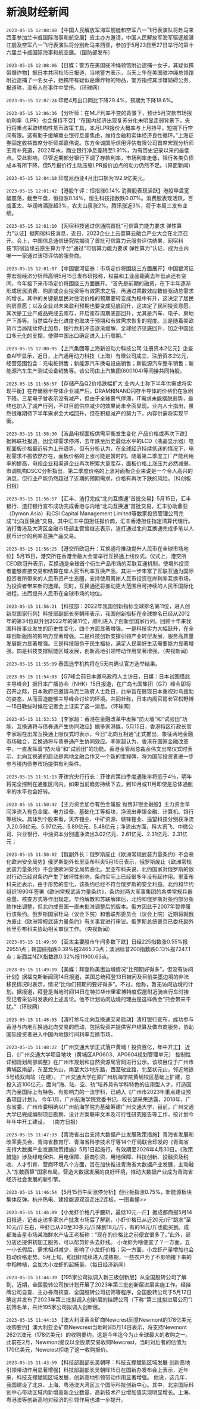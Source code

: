 # 新浪财经新闻
`2023-05-15 12:08:08` 【中国人民解放军海军舰艇和空军八一飞行表演队将赴马来西亚参加兰卡威国际海事和航空展】应主办方邀请，中国人民解放军海军驱逐舰湛江舰及空军八一飞行表演队将分别赴马来西亚，参加于5月23日至27日举行的第十六届兰卡威国际海事和航空展。（国防部发布）

`2023-05-15 12:08:06` 【日媒：警方在美国驻冲绳领馆附近逮捕一女子，其疑似携带爆炸物】据日本共同社15日报道，当地警方表示，当天上午在美国驻冲绳总领馆附近逮捕了一名女子，她携带有疑似是爆炸物的物品，警方指控其涉嫌妨碍公务。报道称，没有人在事件中受伤。（环球网）

`2023-05-15 12:07:24` 印尼4月出口同比下降29.4%，预期为下降18.6%。

`2023-05-15 12:06:36` 【分析师：在MLF利率不变的背景下，预计5月贷款市场报价利率（LPR）也会保持不变】“在国内经济出现复苏分化未明显走弱背景下，央行将重点采取结构性货币政策工具，本月LPR报价大概率与上月持平，短期下行空间有限。这有助于缓解商业银行息差焦虑，维持金融和实体经济良性循环。”上海证券固定收益首席分析师郑嘉伟说。东方金诚国际信用评估有限公司首席宏观分析师王青补充道，2022年末，商业银行净息差降至1.91%，为有历史记录以来的最低点。受此影响，尽管近期部分银行下调了存款利率，市场利率走低，银行各类负债成本有所下降，但5月报价行主动压缩LPR报价加点的动力仍然不足。（界面新闻）

`2023-05-15 12:04:18` 印度尼西亚4月出口额为192.9亿美元。

`2023-05-15 12:01:42` 【港股午评：恒指涨0.14% 消费股表现活跃】港股早盘宽幅震荡，截至午盘，恒指涨0.14%，恒生科技指数跌0.07%。消费股表现活跃，百威亚太、华润啤酒涨超3%，农夫山泉涨2%。腾讯涨近3%，将于本周三发布业绩。

`2023-05-15 12:01:10` 【网宿科技通过信通院首批“可信算力能力要求 弹性算力”认证】据网宿科技消息，近日，2023企业上云暨算云融合产业大会在北京召开。会上，中国信息通信研究院揭晓了首批可信算力云服务评估结果，网宿科技“网宿边缘云原生算力平台”通过“可信算力能力要求 弹性算力”认证，成为业内唯一一家通过该项评估的服务商。

`2023-05-15 12:01:07` 【中国银河证券：市场定价将围绕三方面展开】中国银河证券宏观经济分析师高明5月15日发布研报称，权益和工业品距离去年低点还有空间，今年接下来市场定价将围绕三方面展开。“首先是前期的融资，在下半年逐渐形成居民消费、购房或企业投资等有效需求之后，再通过乘数效应数倍驱动总需求的增长。其中的关键是居民对住宅价格的预期要转变成为稳中有升，这决定了居民购房意愿；以及企业对未来盈利预期也要变成见底回升，这决定了民间投资意愿。其次是工业产成品完成去库存，开启库存周期底部回升，尤其是汽车、电子、房地产下游等。当然库存去化进度也取决于预期和有效需求恢复的程度。三是随着美欧货币当局陆续停止加息，银行危机冲击逐渐缓解，全球经济见底回升，加之中国出口多元化的支撑，使得中国出口确定进入上行周期。”

`2023-05-15 12:00:05` 【上汽集团等上海新设动力科技公司 注册资本2亿元】企查查APP显示，近日，上汽通用动力科技（上海）有限公司成立，注册资本2亿元，经营范围包含：充电桩销售；新能源汽车换电设施销售；新能源汽车整车销售；新能源汽车生产测试设备销售等。该公司由上汽集团(600104)等间接共同持股。

`2023-05-15 11:58:57` 【存储产品Q2价格跌幅扩大 业内人士称下半年供需或将实现平衡】在存储器半导体企业减产后，DRAM和NAND闪存半导体的价格仍在急剧下降。三星电子曾表示没有减产，但由于全球景气停滞，IT需求未能摆脱弱势，最终也加入了减产行列，不过目前供应减少的效果尚未全面显现。业内人士指出，虽然很难期待下半年需求会大幅回升，但在积极减产的努力下，内存供需将实现平衡。

`2023-05-15 11:58:30` 【液晶电视面板供需平衡发生变化 产品价格或再次下跌】据韩联社报道，因全球需求停滞，去年跌至历史最低水平的LCD（液晶显示器）电视面板价格最近转为上升趋势。但有分析认为，在全球经济持续低迷的情况下，电视需求不振依然存在，面板价格的上涨可能是暂时的。随着第二季度工厂产能利用率的提高，电视企业和渠道企业再次积累大量库存，面板价格上涨压力必然减弱。市调机构DSCC分析指出，第二季度价格的上涨对面板企业来说是一个令人高兴的消息，但行业产能仍然超过了近期的预期需求，价格有再次下跌的风险。（科创板日报）

`2023-05-15 11:56:57` 【汇丰、渣打完成“北向互换通”首批交易】5月15日，汇丰银行、渣打银行宣布成功完成香港与内地“北向互换通”首批交易。汇丰协助鼎亚（Dymon Asia）和CSI Capital Management Limited等数家投资管理公司完成“北向互换通”交易，其中汇丰中国担任报价商，汇丰香港担任指定清算代理行。渣打香港及大湾区金融市场部主管曾继志表示，渣打通过北向互换通完成多笔以人民币计价的利率互换产品交易。

`2023-05-15 11:56:25` 【港交所欧冠升：互换通将推动提升人民币在全球市场地位】5月15日，港交所在香港金融大会堂举行互换通上线仪式。仪式上，港交所CEO欧冠升表示，互换通是全球首个衍生产品市场的互联互通机制，使境外投资者能够直接交易和结算在岸人民币利率互换产品，其进一步丰富了互联互通为国际投资者所带来的人民币资产生态圈，支持使用离岸人民币投资在岸利率互换市场，为投资者带来新的选择。同时，互换通还将推动更大范围且可持续的人民币国际化进程，进而提升人民币在全球市场的地位。

`2023-05-15 11:56:21` 【科技部：2022年我国创新指标全球排名第11位，进入创新型国家行列】科技部副部长吴朝晖表示，我国创新指标在全球排名已经从2012年的第34位跃升到2022年的第11位，顺利进入了创新型国家行列。回顾十年来我国科技事业发生的历史性变化，四个方面显著增强。一是科技实力大幅跃升，在全球创新版图的影响力显著增强。二是科技创新支撑引领产业转型发展，服务高质量发展能力显著增强。三是科技服务于民生福祉，满足人民美好生活需要能力显著增强。四是科技支撑赋能区域发展，创新高地引领带动作用显著增强。（央视新闻）

`2023-05-15 11:55:09` 泰国选举机构将在5天内确认官方选举结果。

`2023-05-15 11:54:03` 【G7峰会前日本邀乌政府人士访日，日媒：日本试图借此主导峰会】据日本广播协会（NHK）15日报道，在广岛七国集团（G7）峰会即将召开之际，日本政府已邀请乌克兰政府人士赴日，此举旨在展现日本重视对乌援助的姿态，从而营造能够主导峰会讨论的环境。共同社称，日本内阁官房长官松野博一15日晚些时候在记者会上证实了这一消息。（环球网）

`2023-05-15 11:53:53` 【李家超：香港在金融改革中发挥“防火墙”和“试验田”功能，互换通将与债券通产生协同效应】据多家港媒，5月15日，香港特区行政长官李家超在出席互换通上限仪式时表示，今日“北向互相通”正式推出，象征两地金融市场融合，互换通将与债券通产生协同效应。李家超认为，香港在国家金融改革中，一直发挥着“防火墙”和“试验田”的功能。香港金管局总裁余伟文出席仪式时表示，北向互换通的启动是两地金融合作又一个新的里程碑，将为国际投资者进一步参与境内债券市场提供有利条件。

`2023-05-15 11:51:13` 菲律宾央行行长：菲律宾第四季度通胀率将低于4％，明年将完全控制在通胀区间内。如果当前趋势持续下去，到10月或11月即使是总体通胀率的水平也会好转。

`2023-05-15 11:50:42` 【主力资金加仓有色金属股 抛售非银金融股】主力资金早间净流入有色金属、电力设备、基础化工等板块，净流出非银金融、计算机、银行等板块。具体到个股来看，天齐锂业、中矿资源、赣锋锂业、遥望科技分别获净流入20.56亿元、5.97亿元、5.89亿元、5.48亿元；净流出方面，科大讯飞、中微公司、兴业银行、中油资本分别遭净流出3.02亿元、2.61亿元、2.31亿元、2.31亿元；

`2023-05-15 11:50:02` 【俄副外长：俄罗斯废止《欧洲常规武装力量条约》不会恶化欧洲安全局势】俄罗斯副外长里亚布科夫5月15日表示，俄罗斯废止《欧洲常规武装力量条约》不会使欧洲安全局势恶化。里亚布科夫说，北约国家对俄罗斯的敌对行动已经对条约产生了破坏性影响，条约实际上已经很多年没有起作用。里亚布科夫还表示，由于形势的变化，该条约已经不符合俄罗斯的安全利益。北约和华约组织1990年签署《欧洲常规武装力量条约》，条约对两大军事集团的各类常规兵器总量、核查方式等作出规定。华约解散和苏联解体后，北约和俄罗斯对条约部分条款作出调整，但北约成员国一直未批准调整后的版本。俄方因此于2007年暂停履行该条约。俄罗斯国家杜马（议会下院）和俄联邦委员会（议会上院）近期将就俄方废止《欧洲常规武装力量条约》有关事宜进行审议。俄罗斯总统普京已委托副外长里亚布科夫协助相关审议工作。（央视新闻）

`2023-05-15 11:49:50` 【亚太主要股市午间多数下跌】日经225指数涨0.55%报29551点；韩国综指跌0.39%报2465.73点；澳洲标普200指数跌0.13%报7247.1点；新西兰NZX指数跌0.32%报11900.63点。

`2023-05-15 11:49:19` 【美媒：拜登称美墨边境情况“比预期好得多”，但没有访问计划】据福克斯新闻网14日报道，美国总统拜登13日被问及目前美墨边境的非法移民情况时表示，情况“比你们预期的要好得多”。不过，他称，暂无访问边境的计划。据报道，拜登是当地时间14日在特拉华州里霍博特度假屋附近骑自行车时接受记者采访时发表的上述言论。他不计划访问边境的理由是这样做会“只会带来干扰。”（环球网）

`2023-05-15 11:48:55` 【渣打参与北向互换通交易启动】渣打银行宣布，成功参与香港与内地互换通北向交易的启动，包括投资并提供客户结算及做市商服务，协助国际投资者进入中国内地银行间利率互换市场。

`2023-05-15 11:48:22` 【广州交通大学正式落户黄埔！投资百亿，年中开工】 近日，《广州交通大学项目地块（黄埔区AP0603、AP0604规划管理单元） 控制性详细规划局部调整》在广州市规划和自然资源局官网进行公示。该项目位于广州市黄埔区南部，东至龙头山，南至大沙地东路，西至敬业路，北至状元山，邻近地铁5号线双岗站（在建）。 广州交通大学在原广州航海学院黄埔校区基础上扩建，总投入近100亿元，面向“海、陆、空、轨”培养具有学科特色的应用型人才，打造国内乃至国际上有特色、有影响力的一流学科，已纳入《广州市2023年重点建设预备项目计划》。 今年1月，广州航海学院党委书记、校长邹采荣透露，2018年，广东省委、广州市委明确以广州航海学院为基础筹建广州交通大学，目前，广州交通大学已完成编制项目勘察、设计方案联审文本及可行性研究报告等工作，按计划今年年中开工建设。 （南方日报）

`2023-05-15 11:47:33` 【青海省出台支持大数据产业发展政策措施】青海省发展和改革委员会、青海省教育厅、青海省科学技术厅等14个厅局联合印发的《青海省支持大数据产业发展政策措施》5月1日起施行，有效期至2026年4月30日。《政策措施》涉及绿电保供、用电保障、招商引资、用地保障、科技创新、投融资及税收、人才引育、营商环境八个方面，旨在加快推进青海省大数据产业发展，主动融入“东数西算”国家布局，营造大数据发展的良好环境，推动大数据产业成为青海省经济社会发展的新引擎。

`2023-05-15 11:46:54` 【5月15日午间涨停分析】创业板指涨0.75%，新能源板块集体反弹。杭州热电、建投能源双双走出2连板，一图看懂>>

`2023-05-15 11:46:09` 【小龙虾价格几乎腰斩，最低10元一斤】据成都商报5月14日报道，记者走访多家水产批发市场后了解到，小虾价格已从近20元/斤“跳水”至10元/斤左右，中虾已从20至30多元/斤降到16元/斤，有的14元/斤也能买到。成都海吉星市场某海鲜水产店王老板称：“现在的价格比之前便宜很多了。”此外，部分店还提供初加工服务，可以帮剪虾头去虾线。 小龙虾为啥便宜了？一方面，五一小长假后，需求相对减少，影响了小龙虾价格；另一方面，小龙虾产量增加也会拉动价格走势。5月上旬，稻田虾陆续进入成熟期，一些农户为了不影响接下来的中稻种植，会加大小龙虾的起捕量。（每日经济新闻）

`2023-05-15 11:44:39` 【195家公司拟调入新三板创新层】从全国股转公司了解到，近期，全国股转公司按计划开展了2023年第三批创新层进层实施工作。经挂牌公司自查、主办券商核查、全国股转公司初筛等程序，全国股转公司于5月12日确定并发布了2023年第三批拟调入创新层的挂牌公司（下称“第三批拟进层公司”）初筛名单，共计195家公司拟调入创新层。

`2023-05-15 11:44:13` 【澳大利亚黄金矿商Newcrest同意Newmont的178亿美元收购要约】澳大利亚金矿商Newcrest当地时间5月14日表示，将支持Newmont 262亿澳元（178亿美元）的收购要约，这是今年迄今为止全球最大的收购之一。此前在2月，Newmont提议以全股票交易收购Newcrest，当时对后者的估值为170亿美元，Newcrest拒绝了这一收购报价。

`2023-05-15 11:43:59` 【科技部副部长吴朝晖：科技支撑赋能区域发展 创新高地引领带动作用显著增强】科技部副部长吴朝晖15日在国新办发布会上表示，近年来，科技支撑赋能区域发展，创新高地引领带动作用显著增强。 他说，这几年，我国建设了北京、上海、粤港澳大湾区三个国际科技创新中心。其中，北京国际科创中心带动区域内新增高新企业数量，高新技术产业增加值实现明显增长。上海、粤港澳等创新高地对经济的引领作用也进一步提升。

